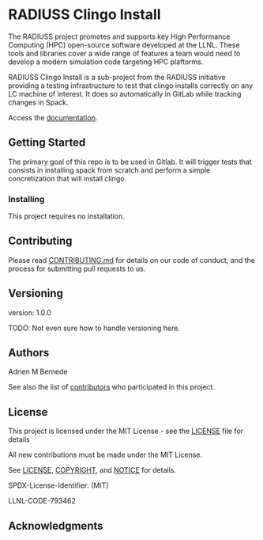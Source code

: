 # RADIUSS Clingo Install

The RADIUSS project promotes and supports key High Performance Computing (HPC)
open-source software developed at the LLNL. These tools and libraries cover a
wide range of features a team would need to develop a modern simulation code
targeting HPC plaftorms.

RADIUSS Clingo Install is a sub-project from the RADIUSS initiative providing a
testing infrastructure to test that clingo installs correctly on any LC machine
of interest. It does so automatically in GitLab while tracking changes in
Spack.

Access the [documentation](https://radiuss-spack-testing.readthedocs.io/).

## Getting Started

The primary goal of this repo is to be used in Gitlab. It will trigger tests
that consists in installing spack from scratch and perform a simple
concretization that will install clingo.

### Installing

This project requires no installation.

## Contributing

Please read [CONTRIBUTING.md](https://github.com/LLNL/radiuss-spack-testing/CONTRIBUTING.md) for details on our code of conduct, and the process for submitting pull requests to us.

## Versioning

version: 1.0.0

TODO: Not even sure how to handle versioning here.

## Authors

Adrien M Bernede

See also the list of [contributors](https://github.com/LLNL/radiuss-spack-testing/contributors) who participated in this project.

## License

This project is licensed under the MIT License - see the [LICENSE](LICENSE)
file for details

All new contributions must be made under the MIT License.

See [LICENSE](https://github.com/LLNL/radiuss-spack-testing/blob/master/LICENSE),
[COPYRIGHT](https://github.com/LLNL/radiuss-spack-testing/blob/master/COPYRIGHT), and
[NOTICE](https://github.com/LLNL/radiuss-spack-testing/blob/master/NOTICE) for details.

SPDX-License-Identifier: (MIT)

LLNL-CODE-793462


## Acknowledgments


